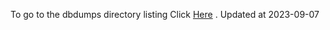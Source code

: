 To go to the dbdumps directory listing Click [Here](https://ipfs.io/ipfs/bafkreidrynd6wu37iujgw7wcsd22iw64q4ygqtnxwgs7zjr7lxsblg4cty) . Updated at 2023-09-07
